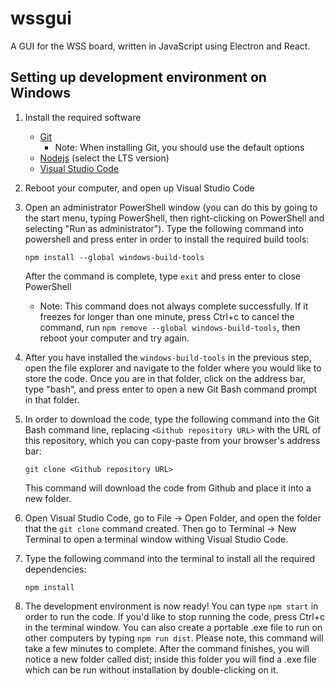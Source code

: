 # wssgui
A GUI for the WSS board, written in JavaScript using Electron and React.

## Setting up development environment on Windows
1. Install the required software
   * [Git](https://git-scm.com/download/)
     * Note: When installing Git, you should use the default options
   * [Nodejs](https://nodejs.org/en/) (select the LTS version)
   * [Visual Studio Code](https://code.visualstudio.com/)

1. Reboot your computer, and open up Visual Studio Code

1. Open an administrator PowerShell window (you can do this by going to
   the start menu, typing PowerShell, then right-clicking on PowerShell
   and selecting "Run as administrator"). Type the following command
   into powershell and press enter in order to install the required
   build tools:
   ```
   npm install --global windows-build-tools
   ```
   After the command is complete, type `exit` and press enter to
   close PowerShell
   * Note: This command does not always complete successfully. If it freezes for
     longer than one minute, press Ctrl+c to cancel the command, run
     `npm remove --global windows-build-tools`, then reboot your computer
     and try again.

1. After you have installed the `windows-build-tools` in the previous
   step, open the file explorer and navigate to the folder where you
   would like to store the code. Once you are in that folder, click
   on the address bar, type "bash", and press enter to open a new
   Git Bash command prompt in that folder.

1. In order to download the code, type the following command into the
   Git Bash command line, replacing `<Github repository URL>` with the
   URL of this repository, which you can copy-paste from your browser's
   address bar:
   ```
   git clone <Github repository URL>
   ```
   This command will download the code from Github and place it into a
   new folder.

1. Open Visual Studio Code, go to File -> Open Folder, and open the
   folder that the `git clone` command created. Then go to
   Terminal -> New Terminal to open a terminal window withing Visual
   Studio Code.

1. Type the following command into the terminal to install all the
   required dependencies:
   ```
   npm install
   ```

1. The development environment is now ready! You can type `npm start`
   in order to run the code. If you'd like to stop running the code,
   press Ctrl+c in the terminal window. You can also create a portable
   .exe file to run on other computers by typing `npm run dist`. Please
   note, this command will take a few minutes to complete. After the 
   command finishes, you will notice a new folder called dist; inside
   this folder you will find a .exe file which can be run without
   installation by double-clicking on it.